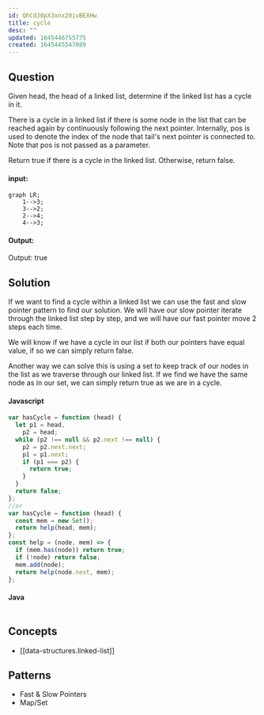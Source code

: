 ```yaml
---
id: QhCdJ0pX3xnx20ivBEXHw
title: cycle
desc: ""
updated: 1645446755775
created: 1645445547089
---
```


## Question

Given head, the head of a linked list, determine if the linked list has a cycle in it.

There is a cycle in a linked list if there is some node in the list that can be reached again by continuously following the next pointer. Internally, pos is used to denote the index of the node that tail's next pointer is connected to. Note that pos is not passed as a parameter.

Return true if there is a cycle in the linked list. Otherwise, return false.

#### input:

```mermaid
graph LR;
    1-->3;
    3-->2;
    2-->4;
    4-->3;

```

#### Output:

Output: true

## Solution

If we want to find a cycle within a linked list we can use the fast and slow pointer pattern to find our solution. We will have our slow pointer iterate through the linked list step by step, and we will have our fast pointer move 2 steps each time.

We will know if we have a cycle in our list if both our pointers have equal value, if so we can simply return false.

Another way we can solve this is using a set to keep track of our nodes in the list as we traverse through our linked list. If we find we have the same node as in our set, we can simply return true as we are in a cycle.

#### Javascript

```javascript
var hasCycle = function (head) {
  let p1 = head,
    p2 = head;
  while (p2 !== null && p2.next !== null) {
    p2 = p2.next.next;
    p1 = p1.next;
    if (p1 === p2) {
      return true;
    }
  }
  return false;
};
//or
var hasCycle = function (head) {
  const mem = new Set();
  return help(head, mem);
};
const help = (node, mem) => {
  if (mem.has(node)) return true;
  if (!node) return false;
  mem.add(node);
  return help(node.next, mem);
};
```

#### Java

```java

```

## Concepts

- [[data-structures.linked-list]]

## Patterns

- Fast & Slow Pointers
- Map/Set
